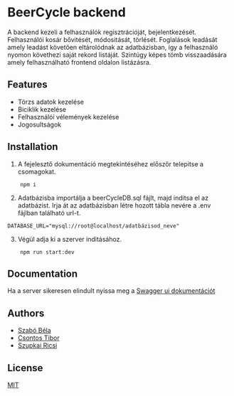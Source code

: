 
# BeerCycle backend

A backend kezeli a felhasználók regisztrációját, bejelentkezését. Felhasználói kosár bővitését, módositását, törlését. Foglalások leadását amely leadást követően eltárolódnak az adatbázisban, igy a felhasználó nyomon követhezi saját rekord listáját. Szintúgy képes tömb visszaadására amely felhasználható frontend oldalon listázásra.





## Features

- Törzs adatok kezelése
- Biciklik kezelése
- Felhasználói vélemények kezelése
- Jogosultságok


## Installation

1. A fejelesztő dokumentáció megtekintéséhez előszőr telepitse a csomagokat.

```console
    npm i
```
2. Adatbázisba importálja a beerCycleDB.sql fájlt, majd inditsa el az adatbázist. Irja át az adatbázisban létre hozott tábla nevére a .env fájlban található url-t.
```console
DATABASE_URL="mysql://root@localhost/adatbázisod_neve"
```
3. Végül adja ki a szerver inditásához.
```console
    npm run start:dev
```
    
## Documentation


Ha a server sikeresen elindult nyissa meg a 
[Swagger ui dokumentációt](https://localhost:3000/api)

## Authors

- [Szabó Béla](https://github.com/onyxwrld)
- [Csontos Tibor](https://github.com/T-dogwest)
- [Szupkai Ricsi](https://github.com/Bluver11)


## License

[MIT](https://choosealicense.com/licenses/mit/)

